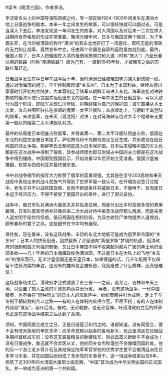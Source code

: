 \#读书《晚清三国》，作者李洁。

李洁受舌尖上的中国导演陈晓卿之约，写一部反映1904-1905年间发生在满洲大地上日俄战争的剧本。本来一年之间发生的故事，可以很轻快就可以翻过去，可是当深入下去后，李洁发现这一年间发生的故事，对大清国以及对后来一二次世界大战期间世界格局的形成非常重要。晚清光绪年间，日本与俄国这两个强邻，为了争霸东亚，在当时被清政府称作“满洲”的我东北地区打了一场恶仗。腐朽无能的清政府无力制止战事，竟然宣布中立，任由两个帝国在自家的庭院里血战到底。最终，俄国人输了，日本人把俄国在大清的租借地旅顺口和大连（时称“旅大”）乃至长春以南的铁路（时称“南满铁路”）据为己有，一直到1945年秋，才被俄军之后的苏联红军赶走。

日俄战争发生在中日甲午战争后十年，当时满洲已经被俄国势力深入到旅顺一线，通过对渤海湾的扼守，牢牢控制着所谓“关东州”。日本为了本国利益，继续从德川家康时代开始的大陆梦，大本营制定了陆军从朝鲜半岛进入东北，海军直接对进驻旅顺的俄海军进行包围并驱赶出东北的战略。在一年中发生的日俄战争，可以大致分为四个阶段，即陆军从现仁川登陆，将朝鲜降为自己的保护国；海军直接从本土出发，攻击并围歼驻扎在旅顺的俄第一太平洋舰队；从旅顺北上，与朝鲜半岛登陆的陆军，夹攻俄军，在奉天（现沈阳）对决；在对马海峡与绕过大半个地球来支援第一舰队的俄第二太平洋舰队对决。

最终的结局是日本彻底击败俄军，并将其第一、第二太平洋舰队彻底击败，俄国在东北的利益完全被日本接手。萨哈林岛和千岛群岛协议至此生成，并形成现在俄日两国的领土争端。朝鲜李氏王朝彻底成为日本保护国。日本后来侵略中国的军头也都是在这次战争中得到了锻炼，其参战师团也即日后侵占中国的主力都是在这次战争中得到锤炼。中国得到强国启示，开始准备12年后开始立宪准备。俄国沙皇被推翻，软禁与西伯利亚并最终被杀害。

书中对战争细节的描写大力称赞了俄军的英勇顽强，尤其是在坚守203高地和奉天战役中表现出来的战斗民族气节得到了世界军届一致认可。在开城协议签订过程中，老毛子并不以战败国自居，反而不断提条件并威胁日本，不服再干。反而是日本迫于经济压力，不得不接受了俄国开出的条件，进行了部分妥协。

战争中，俄日军队对满洲大量民夫并非后来征用，而是付出比平时高很多倍的费用雇佣。日军队俄军俘虏并非像后来二次大战对待中美英法战俘那么残虐，而是采用人道文明手段优待俘虏。俄日两国在相持阶段，为双方收殓尸体均提供人道停战，颇有春秋时君子之风。这些细节在书中均有展现。

俱往矣，现在看来，没有这场战争，丰饶的东北大地极可能成为俄罗斯帝国的“关东州”；日本人的拼死阻击，固然截断了沙皇通向“黄俄罗斯”梦境的轨道，但清政府的抵制和西方列强的制衡，又让日本帝国不得不收束起对那片广袤的黑土地的全部贪欲——几十年后的日本傀儡政权伪满洲国，不过是日本在大陆上的飞地“关东州”的雏形而已。无论沙皇俄国还是天皇日本，如果得逞的话，几千年版图不仅保留不住秋海棠的丰姿，连现有的雄鸡也会被斩首，究竟瘪成了什么模样，还真很难说！

这场战争结束后，清政府才正式建置了东三省——之前，黑龙江、吉林和奉天三地，只设置了旗人主政的军政机构而并无行省。 再者，没有这场战争，一代中国精英，也不会在“同种同文”的日本人的凯歌声中，纷纷警醒并引为成例，走上了与专制王朝较劲的苦斗之路——有的人在体制内疾呼立宪，不屈不挠；有的人在体制外频频“谋反”，前仆后继。彼时，无论朝野，也无论官绅，吁请清政府立宪的呼声也正是在这场战争结束之后达到了高潮。

须知，中国同盟会成立之日，正是日俄签订和约之时。谁都知道，没有同盟会，便不会有改天换地的辛亥革命；而革命党赖以起事的各地新军，也正是清廷在日俄战争期间督练成军的；没有这支装备精良的新建陆军，则武昌首义断断乎不会成功！没有日俄战争，鲁迅就不会弃医从文，他的同乡女杰秋瑾也不会慷慨回国赴难，他的另一个浙江老乡蒋介石及其他保定陆军军官学校的优秀学生更不会被清廷派往日本学习军事，并在回国后纷纷成了革命党的军事骨干。这一场战争结束后仅6年，修筑了近300年的大清国大厦即土崩瓦解，“中国”首次成为中华文明古国的正式国名，并一举成为亚洲的第一个共和国。

